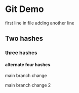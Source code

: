 # Git Demo
first line in file
adding another line

## Two hashes

### three hashes

#### alternate four hashes

main branch change

main branch change 2
